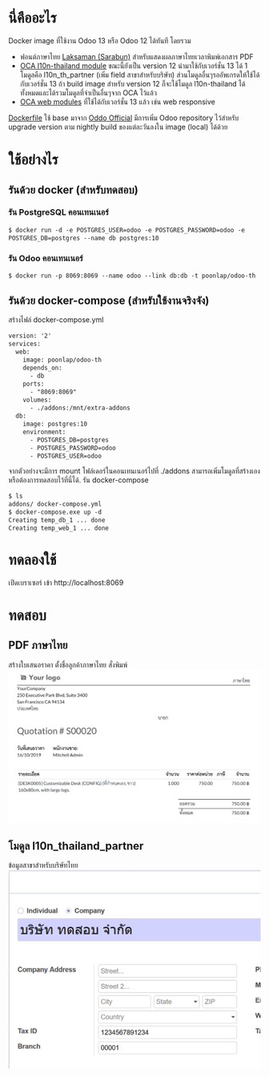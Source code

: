 # นี่คืออะไร
Docker image ที่ใช้งาน Odoo 13 หรือ Odoo 12 ได้ทันที โดยรวม
- ฟอนต์ภาษาไทย [Laksaman (Sarabun)](https://thep.blogspot.com/2014/07/laksaman-font.html) สำหรับแสดงผลภาษาไทยเวลาพิมพ์เอกสาร PDF
- [OCA l10n-thailand module](https://github.com/OCA/l10n-thailand)
  ขณะนี้ยังเป็น version 12 นำมาใช้กับเวอร์ชั่น 13 ได้ 1 โมดูลคือ l10n_th_partner (เพิ่ม field สาขาสำหรับบริษัท) ส่วนโมดูลอื่นๆรออัพเกรดให้ใช้ได้กับเวอร์ชั่น 13 ถ้า build image สำหรับ version 12 ก็จะใช้โมดูล l10n-thailand ได้ทั้งหมดและได้รวมโมดูลที่จำเป็นอื่นๆจาก OCA ไว้แล้ว
- [OCA web modules](https://github.com/OCA/web) ที่ใช้ได้กับเวอร์ชั่น 13 แล้ว เช่น web responsive

[Dockerfile](https://github.com/poonlap/odoo-th/blob/master/Dockerfile) ใช้ base มาจาก [Oddo Official](https://hub.docker.com/_/odoo) มีการเพิ่ม Odoo repository ไว้สำหรับ upgrade version ตาม nightly build ของแต่ละวันลงใน image (local) ได้ด้วย

# ใช้อย่างไร
## รันด้วย docker (สำหรับทดสอบ)
### รัน PostgreSQL คอนเทนเนอร์
```
$ docker run -d -e POSTGRES_USER=odoo -e POSTGRES_PASSWORD=odoo -e POSTGRES_DB=postgres --name db postgres:10
```
### รัน Odoo คอนเทนเนอร์
```
$ docker run -p 8069:8069 --name odoo --link db:db -t poonlap/odoo-th
```

## รันด้วย docker-compose (สำหรับใช้งานจริงจัง)
สร้างไฟล์ docker-compose.yml
```
version: '2'
services:
  web:
    image: poonlap/odoo-th
    depends_on:
      - db
    ports:
      - "8069:8069"
    volumes:
      - ./addons:/mnt/extra-addons
  db:
    image: postgres:10
    environment:
      - POSTGRES_DB=postgres
      - POSTGRES_PASSWORD=odoo
      - POSTGRES_USER=odoo
```
จากตัวอย่างจะมีการ mount โฟล์เดอร์ในคอนเทนเนอร์ไปที่ ./addons สามารถเพิ่มโมดูลที่สร้างเองหรือต้องการทดสอบไว้ที่นี่ได้. 
รัน docker-compose 
```
$ ls
addons/ docker-compose.yml
$ docker-compose.exe up -d
Creating temp_db_1 ... done
Creating temp_web_1 ... done
```

# ทดลองใช้
เปิดเบราเซอร์ เข้า http://localhost:8069

# ทดสอบ 
## PDF ภาษาไทย
สร้างใบเสนอราคา ตั้งชื่อลูกค้าภาษาไทย สั่งพิมพ์ 
![](https://raw.githubusercontent.com/poonlap/images/master/testpdf.png)

## โมดูล l10n_thailand_partner
ข้อมูลสาขาสำหรับบริษัทไทย
![](https://raw.githubusercontent.com/poonlap/images/master/branch.png)
